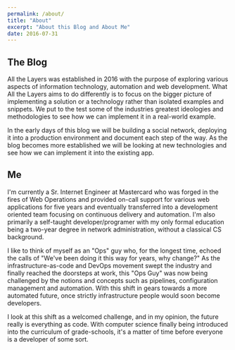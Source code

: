 ```yaml
---
permalink: /about/
title: "About"
excerpt: "About this Blog and About Me"
date: 2016-07-31
---
```

## The Blog
All the Layers was established in 2016 with the purpose of exploring various aspects of information technology, automation and web development.  What All the Layers aims to do differently is to focus on the bigger picture of implementing a solution or a technology rather than isolated examples and snippets.  We put to the test some of the industries greatest ideologies and methodologies to see how we can implement it in a real-world example.

In the early days of this blog we will be building a social network, deploying it into a production environment and document each step of the way.  As the blog becomes more established we will be looking at new technologies and see how we can implement it into the existing app.

## Me

I'm currently a Sr. Internet Engineer at Mastercard who was forged in the fires of Web Operations and provided on-call support for various web applications for five years and eventually transferred into a development oriented team focusing on continuous delivery and automation.  I'm also primarily a self-taught developer/programer with my only formal education being a two-year degree in network administration, without a classical CS background. 

I like to think of myself as an "Ops" guy who, for the longest time, echoed the calls of "We've been doing it this way for years, why change?"  As the infrastructure-as-code and DevOps movement swept the industry and finally reached the doorsteps at work, this "Ops Guy" was now being challenged by the notions and concepts such as pipelines, configuration management and automation.  With this shift in gears towards a more automated future, once strictly infrastructure people would soon become developers. 

I look at this shift as a welcomed challenge, and in my opinion, the future really is everything as code.  With computer science finally being introduced into the curriculum of grade-schools, it's a matter of time before everyone is a developer of some sort. 
